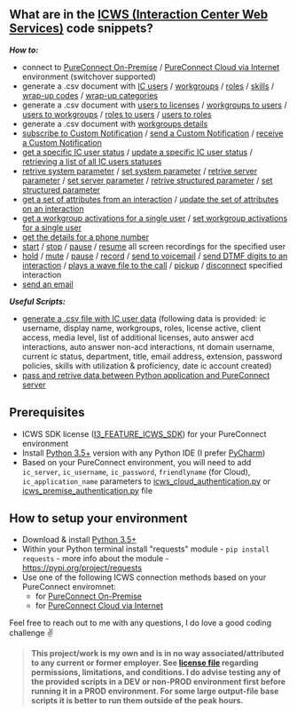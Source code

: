 ## What are in the [ICWS (Interaction Center Web Services)](https://help.genesys.com/developer/cic/docs/icws/webhelp/conceptualcontent/welcome.htm) code snippets?
***How to:***
- connect to [PureConnect On-Premise](scripts/icws_premise_authentication.py) / [PureConnect Cloud via Internet](scripts/icws_cloud_authentication.py) environment (switchover supported)
- generate a .csv document with [IC users](scripts/icws_csv_data_export.py#L7) / [workgroups](scripts/icws_csv_data_export.py#L25) / [roles](scripts/icws_csv_data_export.py#L43) / [skills](scripts/icws_csv_data_export.py#L61) / [wrap-up codes](scripts/icws_csv_data_export.py#L79) / [wrap-up categories](scripts/icws_csv_data_export.py#L97)
- generate a .csv document with [users to licenses](scripts/icws_csv_user_to_licenses.py) / [workgroups to users]() / [users to workgroups]() / [roles to users]() / [users to roles]()
- generate a .csv document with [workgroups details]()
- [subscribe to Custom Notification](scripts/icws_subscribe_send_receive_a_custom_notification.py#L7)  / [send a Custom Notification](scripts/icws_subscribe_send_receive_a_custom_notification.py#L22) / [receive a Custom Notification](scripts/icws_subscribe_send_receive_a_custom_notification.py#L36)
- [get a specific IC user status](scripts/icws_user_status.py#L9) / [update a specific IC user status](scripts/icws_user_status.py#L15) / [retrieving a list of all IC users statuses](scripts/icws_user_status.py#L24)
- [retrive system parameter]() / [set system parameter]() / [retrive server parameter]() / [set server parameter]() / [retrive structured parameter]() / [set structured parameter]()
- [get a set of attributes from an interaction](scripts/icws_get_update_attributes.py#L10) / [update the set of attributes on an interaction](scripts/icws_get_update_attributes.py#L18)
- [get a workgroup activations for a single user](scripts/icws_workgroup_activations.py#L7) / [set workgroup activations for a single user](scripts/icws_workgroup_activations.py#L13)
- [get the details for a phone number](scripts/icws_phone_number_details.py)
- [start](scripts/icws_screen_recordings_manipulation_.py#L9) / [stop](scripts/icws_screen_recordings_manipulation_.py#L17) / [pause](scripts/icws_screen_recordings_manipulation_.py#L25) / [resume](scripts/icws_screen_recordings_manipulation_.py#L33) all screen recordings for the specified user
- [hold](scripts/icws_interaction_manipulation.py#L10) / [mute](scripts/icws_interaction_manipulation.py#L19) / [pause](scripts/icws_interaction_manipulation.py#L28) / [record](scripts/icws_interaction_manipulation.py#L37) / [send to voicemail](scripts/icws_interaction_manipulation.py#L49) / [send DTMF digits to an interaction](scripts/icws_interaction_manipulation.py#L57) / [plays a wave file to the call](scripts/icws_interaction_manipulation.py#L66) / [pickup](scripts/icws_interaction_manipulation.py#L75) / [disconnect](scripts/icws_interaction_manipulation.py#L83) specified interaction
- [send an email](scripts/icws_send_an_email.py)

***Useful Scripts:***
- [generate a .csv file with IC user data](scripts/icws_user_data_csv_export.py) (following data is provided: ic username, display name, workgroups, roles, license active, client access, media level, list of additional licenses, auto answer acd interactions, auto answer non-acd interactions, nt domain username, current ic status, department, title, email address, extension, password policies, skills with utilization & proficiency, date ic account created)
- [pass and retrive data between Python application and PureConnect server](scripts/icws_subscribe_send_receive_a_custom_notification.py)

## Prerequisites
- ICWS SDK license ([I3_FEATURE_ICWS_SDK](https://help.genesys.com/pureconnect/mergedProjects/wh_tr/mergedProjects/wh_tr_icws_sdk_icg/desktop/what_is_the_icws_sdk.htm)) for your PureConnect environment
- Install [Python 3.5+](https://www.python.org/downloads/) version with any Python IDE (I prefer [PyCharm](https://www.jetbrains.com/pycharm/download/))
- Based on your PureConnect environment, you will need to add ```ic_server```, ```ic_username```, ```ic_password```, ```friendlyname``` (for Cloud), ```ic_application_name``` parameters to [icws_cloud_authentication.py](scripts/icws_cloud_authentication.py) or [icws_premise_authentication.py](scripts/icws_premise_authentication.py) file

## How to setup your environment
- Download & install [Python 3.5+](https://www.python.org/downloads/)
- Within your Python terminal install "requests" module - ```pip install requests``` - more info about the module - https://pypi.org/project/requests
- Use one of the following ICWS connection methods based on your PureConnect enviromnet:
  - for [PureConnect On-Premise](scripts/icws_premise_authentication.py)
  - for [PureConnect Cloud via Internet](scripts/icws_cloud_authentication.py) 

Feel free to reach out to me with any questions, I do love a good coding challenge :v:

> **This project/work is my own and is in no way associated/attributed to any current or former employer. See [license file](LICENSE) regarding permissions, limitations, and  conditions. I do advise testing any of the provided scripts in a DEV or non-PROD environment first before running it in a PROD environment. For some large output-file base scripts it is better to run them outside of the peak hours.**
